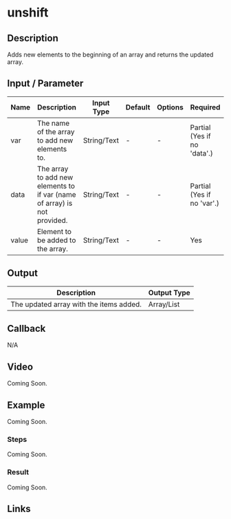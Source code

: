 ﻿# unshift

## Description

Adds new elements to the beginning of an array and returns the updated array.

## Input / Parameter

| Name | Description | Input Type | Default | Options | Required |
| ------ | ------ | ------ | ------ | ------ | ------ |
| var | The name of the array to add new elements to. | String/Text | - | - | Partial (Yes if no 'data'.) |
| data | The array to add new elements to if var (name of array) is not provided. | String/Text | - | - | Partial (Yes if no 'var'.) |
| value | Element to be added to the array. | String/Text | - | - | Yes |

## Output

| Description | Output Type |
| ------ | ------ |
| The updated array with the items added. | Array/List |

## Callback

N/A

## Video

Coming Soon.

<!-- Format: [![Video]({image-path}?raw=true)]({url-link}) -->

## Example

Coming Soon.

<!-- Share a scenario, like a user requirements. -->

### Steps

Coming Soon.

<!-- Show the steps and share some screenshots.

1. .....

Format: ![]({image-path}?raw=true) -->

### Result

Coming Soon.

<!-- Explain the output.

Format: ![]({image-path}?raw=true) -->

## Links